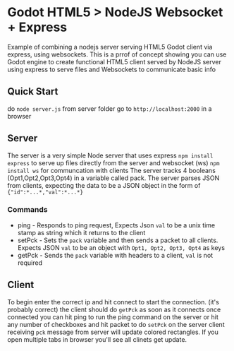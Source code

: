 # Godot HTML5 > NodeJS Websocket + Express
Example of combining a nodejs server serving HTML5 Godot client via express, using websockets.
This is a prrof of concept showing you can use Godot engine to create functional HTML5 client served by NodeJS server using express to serve files and Websockets to communicate basic info

## Quick Start ## 

do `node server.js` from server folder
go to `http://localhost:2000` in a browser

## Server

The server is a very simple Node server that uses express `npm install express` to serve up files directly from the server and websocket (ws) `npm install ws` for communcation with clients
The server tracks 4 booleans (Opt1,Opt2,Opt3,Opt4) in a variable called pack.
The server parses JSON from clients, expecting the data to be a JSON object in the form of ```{"id":*...*,"val":*...*}```

### Commands

* ping - Responds to ping request, Expects Json `val` to be a unix time stamp as string which it returns to the client
* setPck - Sets the `pack` variable and then sends a packet to all clients. Expects JSON `val` to be an object with `Opt1, Opt2, Opt3, Opt4` as keys
* getPck - Sends the `pack` variable with headers to a client, `val` is not required

## Client

To begin enter the correct ip and hit connect to start the connection. (it's probably correct)
the client should do `getPck` as soon as it connects
once connected you can hit ping to run the ping command on the server or hit any number of checkboxes and hit packet to do `setPck` on the server
client receiving `pck` message from server will update colored rectangles. 
If you open multiple tabs in browser you'll see all clinets get update. 


